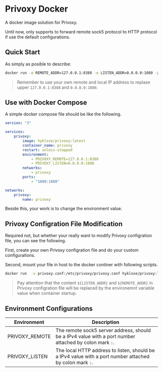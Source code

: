 # Privoxy Docker

A docker image solution for Privoxy.

Until now, only supports to forward remote sock5 protocol to HTTP protocol if use the default configurations.

## Quick Start

As simply as posible to describe:

```bash
docker run -e REMOTE_ADDR=127.0.0.1:8388 -e LISTEN_ADDR=0.0.0.0:1080 -p 1080:1080 hyklose/privoxy:latest
```

> Remember to use your own remote and local IP address to replase upper `127.0.0.1:8388` and `0.0.0.0:1080`.

## Use with Docker Compose

A simple docker compose file should be like the following.

```yml
version: "3"

services:
    privoxy:
        image: hyklose/privoxy:latest
        container_name: privoxy
        restart: unless-stopped
        environment:
            - PRIVOXY_REMOTE=127.0.0.1:8388
            - PRIVOXY_LISTEN=0.0.0.0:1080
        networks:
            - privoxy
        ports:
            - "1080:1080"

networks:
    privoxy:
        name: privoxy
```

Beside this, your work is to change the environment value.

## Privoxy Configration File Modification

Required not, but whether your really want to modify Privoxy configration file, you can see the following.

First, create your own Privoxy configration file and do your custom configurations.

Second, mount your file in host to the docker continer with following scripts.

```bash
docker run  -v privoxy.conf:/etc/privoxy/privoxy.conf hyklose/privoxy:latest
```

> Pay attention that the content `${LISTEN_ADDR}` and `${REMOTE_ADDR}` in Privoxy configration file will be replaced by the environemnt variable value when container startup.

## Environment Configurations

| Environment | Description |
|---------|---------|
| PRIVOXY_REMOTE | The remote sock5 server address, should be a IPv4 value with a port number attached by colon mark `:`. |
| PRIVOXY_LISTEN | The local HTTP address to listen, should be a IPv4 value with a port number attached by colon mark `:`. |
